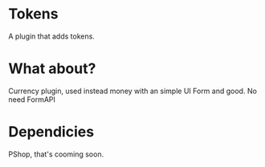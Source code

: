 # Tokens
A plugin that adds tokens.

# What about?
Currency plugin, used instead money with an simple UI Form and good. No need FormAPI

# Dependicies
PShop, that's cooming soon.
